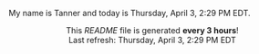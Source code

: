 My name is Tanner and today is Thursday, April 3, 2:29 PM EDT.

<p align="center">This <i>README</i> file is generated <b>every 3 hours</b>!</br>Last refresh: Thursday, April 3, 2:29 PM EDT<br /></p>
